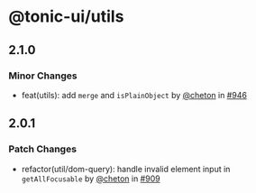 # @tonic-ui/utils

## 2.1.0

### Minor Changes

- feat(utils): add `merge` and `isPlainObject` by [@cheton](https://github.com/cheton) in [#946](https://github.com/trendmicro-frontend/tonic-ui/pull/946)

## 2.0.1

### Patch Changes

- refactor(util/dom-query): handle invalid element input in `getAllFocusable` by [@cheton](https://github.com/cheton) in [#909](https://github.com/trendmicro-frontend/tonic-ui/pull/909)
